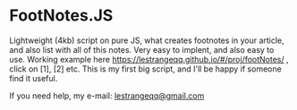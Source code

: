 # FootNotes.JS

Lightweight (4kb) script on pure JS, what creates footnotes in your article, and also list with all of this notes. Very easy to implent, and also easy to use. Working example here https://lestrangeqq.github.io/#/proj/footNotes/ , click on [1], [2] etc. This is my first big script, and I'll be happy if someone find it useful.

If you need help, my e-mail: lestrangeqq@gmail.com
